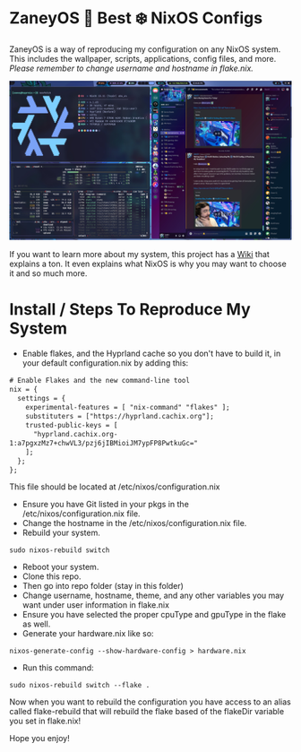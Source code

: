 # ZaneyOS 🟰 Best ❄️ NixOS Configs

ZaneyOS is a way of reproducing my configuration on any NixOS system. This includes the wallpaper, scripts, applications, config files, and more. *Please remember to change username and hostname in flake.nix.*

![](./config/home/files/media/demo.jpg)

If you want to learn more about my system, this project has a [Wiki](https://gitlab.com/Zaney/zaneyos/-/wikis/home) that explains a ton. It even explains what NixOS is why you may want to choose it and so much more.

# Install / Steps To Reproduce My System

- Enable flakes, and the Hyprland cache so you don't have to build it, in your default configuration.nix by adding this:

```
# Enable Flakes and the new command-line tool
nix = {
  settings = {
    experimental-features = [ "nix-command" "flakes" ];
    substituters = ["https://hyprland.cachix.org"];
    trusted-public-keys = [
      "hyprland.cachix.org-1:a7pgxzMz7+chwVL3/pzj6jIBMioiJM7ypFP8PwtkuGc="
    ];
  };
};
```

This file should be located at /etc/nixos/configuration.nix

- Ensure you have Git listed in your pkgs in the /etc/nixos/configuration.nix file.
- Change the hostname in the /etc/nixos/configuration.nix file.
- Rebuild your system.

```
sudo nixos-rebuild switch
```

- Reboot your system.
- Clone this repo.
- Then go into repo folder (stay in this folder)
- Change username, hostname, theme, and any other variables you may want under user information in flake.nix
- Ensure you have selected the proper cpuType and gpuType in the flake as well.
- Generate your hardware.nix like so:

```
nixos-generate-config --show-hardware-config > hardware.nix
```

- Run this command:

```
sudo nixos-rebuild switch --flake .
```

Now when you want to rebuild the configuration you have access to an alias called flake-rebuild that will rebuild the flake based of the flakeDir variable you set in flake.nix!

Hope you enjoy!
